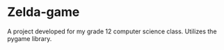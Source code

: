 # Zelda-game

A project developed for my grade 12 computer science class. Utilizes the pygame library. 
